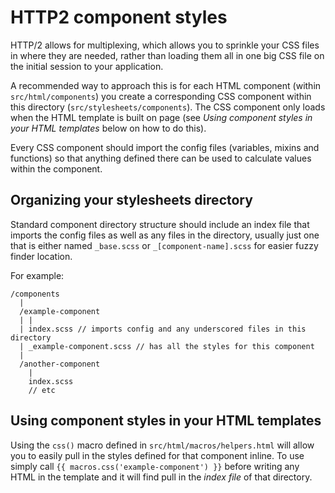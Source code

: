 # HTTP2 component styles

HTTP/2 allows for multiplexing, which allows you to sprinkle your CSS files in where they are needed, rather than loading them all in one big CSS file on the initial session to your application.

A recommended way to approach this is for each HTML component (within `src/html/components`) you create a corresponding CSS component within this directory (`src/stylesheets/components`). The CSS component only loads when the HTML template is built on page (see *Using component styles in your HTML templates* below on how to do this).

Every CSS component should import the config files (variables, mixins and functions) so that anything defined there can be used to calculate values within the component.

## Organizing your stylesheets directory
Standard component directory structure should include an index file that imports the config files as well as any files in the directory, usually just one that is either named `_base.scss` or `_[component-name].scss` for easier fuzzy finder location.

For example:

```
/components
  |
  /example-component
  | |
  | index.scss // imports config and any underscored files in this directory
  | _example-component.scss // has all the styles for this component
  |
  /another-component
    |
    index.scss
    // etc
```

## Using component styles in your HTML templates
Using the `css()` macro defined in `src/html/macros/helpers.html` will allow you to easily pull in the styles defined for that component inline. To use simply call `{{ macros.css('example-component') }}` before writing any HTML in the template and it will find pull in the *index file* of that directory.
